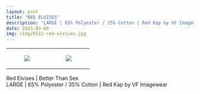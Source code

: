 ```yaml
---
layout: post
title: "RED ELVISES"
description: "LARGE | 65% Polyester / 35% Cotton | Red Kap by VF Imagewear"
date: 2021-03-08
img: /img/0512-red-elvises.jpg
---
```




<table style="width:100%;"><tr><td style="vertical-align:top;">
      <figure class="tmblr-full" data-orig-height="2048" data-orig-width="1365" data-orig-src="https://concertshirts.netlify.app/shirts/0512/0512-01.jpg"><img src="https://64.media.tumblr.com/6c404e9c96f48dd249be22581888941d/33c9895392f7bbe1-65/s540x810/690f322bfb8d308550266f2351d449c7eebd9686.jpg" data-orig-height="2048" data-orig-width="1365" data-orig-src="https://concertshirts.netlify.app/shirts/0512/0512-01.jpg"/></figure></td>
    <td style="vertical-align:top;">
      <figure class="tmblr-full" data-orig-height="2048" data-orig-width="1365" data-orig-src="https://concertshirts.netlify.app/shirts/0512/0512-02.jpg"><img src="https://64.media.tumblr.com/9b9dd6da46d0d2b3427b89a01ab1e3a3/33c9895392f7bbe1-2a/s540x810/755b98a35008df2e8b1466b967d8a4ad01ef6b36.jpg" data-orig-height="2048" data-orig-width="1365" data-orig-src="https://concertshirts.netlify.app/shirts/0512/0512-02.jpg"/></figure></td>
  </tr></table><p>
  Red Elvises | Better Than Sex<br/>LARGE | 65% Polyester / 35% Cotton | Red Kap by VF Imagewear
</p>
